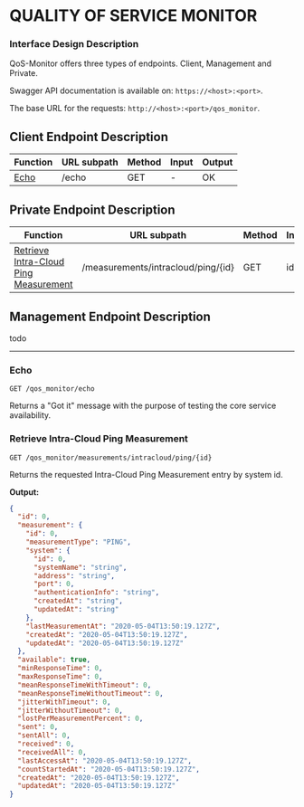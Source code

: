 # QUALITY OF SERVICE MONITOR
### Interface Design Description

QoS-Monitor offers three types of endpoints. Client, Management and Private.

Swagger API documentation is available on: `https://<host>:<port>`.

The base URL for the requests: `http://<host>:<port>/qos_monitor`.

## Client Endpoint Description

| Function | URL subpath | Method | Input | Output |
| -------- | ----------- | ------ | ----- | ------ |
| [Echo](#endpoint_get_echo) | /echo | GET    | -    | OK     |

## Private Endpoint Description

| Function | URL subpath | Method | Input | Output |
| -------- | ----------- | ------ | ----- | ------ |
| [Retrieve Intra-Cloud Ping Measurement](#endpoint_get_intra_ping) | /measurements/intracloud/ping/{id} | GET | id | Response DTO |

## Management Endpoint Description

todo

---

### Echo <a name="endpoint_get_echo"/>
```
GET /qos_monitor/echo
```

Returns a "Got it" message with the purpose of testing the core service availability.

### Retrieve Intra-Cloud Ping Measurement <a name="endpoint_get_intra_ping"/>
```
GET /qos_monitor/measurements/intracloud/ping/{id}
```

Returns the requested Intra-Cloud Ping Measurement entry by system id.

**Output:**

```json
{
  "id": 0,
  "measurement": {
    "id": 0,
	"measurementType": "PING",
    "system": {
	  "id": 0,
	  "systemName": "string",
      "address": "string",      
      "port": 0,
	  "authenticationInfo": "string",
	  "createdAt": "string",
      "updatedAt": "string"
    },
	"lastMeasurementAt": "2020-05-04T13:50:19.127Z",
	"createdAt": "2020-05-04T13:50:19.127Z",
    "updatedAt": "2020-05-04T13:50:19.127Z"
  },
  "available": true,
  "minResponseTime": 0,
  "maxResponseTime": 0,
  "meanResponseTimeWithTimeout": 0,
  "meanResponseTimeWithoutTimeout": 0,
  "jitterWithTimeout": 0,
  "jitterWithoutTimeout": 0,  
  "lostPerMeasurementPercent": 0,
  "sent": 0,
  "sentAll": 0,
  "received": 0,
  "receivedAll": 0,
  "lastAccessAt": "2020-05-04T13:50:19.127Z",
  "countStartedAt": "2020-05-04T13:50:19.127Z",
  "createdAt": "2020-05-04T13:50:19.127Z",
  "updatedAt": "2020-05-04T13:50:19.127Z"
}
```
